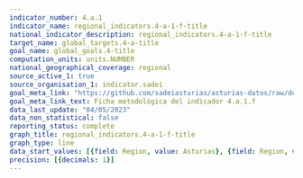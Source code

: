 ```yaml
---
indicator_number: 4.a.1
indicator_name: regional_indicators.4-a-1-f-title
national_indicator_description: regional_indicators.4-a-1-f-title
target_name: global_targets.4-a-title
goal_name: global_goals.4-title
computation_units: units.NUMBER
national_geographical_coverage: regional
source_active_1: true
source_organisation_1: indicator.sadei
goal_meta_link: "https://github.com/sadeiasturias/asturias-datos/raw/develop/descargas/metodologia/4.a.1.f.pdf"
goal_meta_link_text: Ficha metodológica del indicador 4.a.1.f
data_last_update: "04/05/2023"
data_non_statistical: false
reporting_status: complete
graph_title: regional_indicators.4-a-1-f-title
graph_type: line
data_start_values: [{field: Region, value: Asturias}, {field: Region, value: España}]
precision: [{decimals: 1}]
---
```

